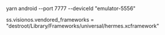 yarn android --port 7777 --deviceId "emulator-5556"

ss.visionos.vendored_frameworks = "destroot/Library/Frameworks/universal/hermes.xcframework"
